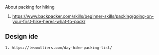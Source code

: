 
About packing for hiking 

1. https://www.backpacker.com/skills/beginner-skills/packing/going-on-your-first-hike-heres-what-to-pack/

## Design ide

    1. https://twooutliers.com/day-hike-packing-list/